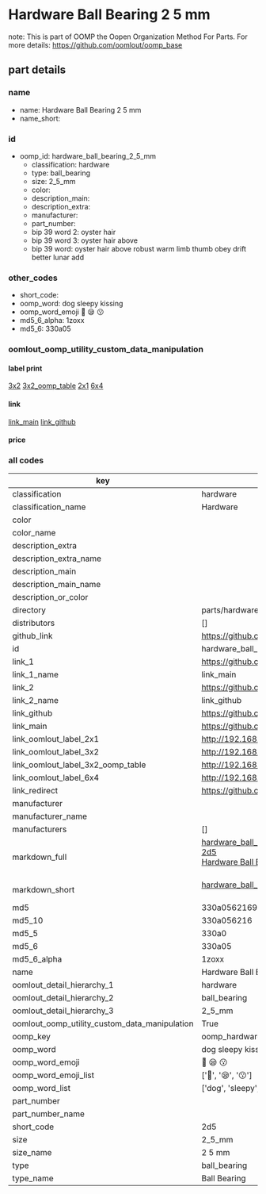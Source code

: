 # Hardware Ball Bearing 2 5 mm  

note: This is part of OOMP the Oopen Organization Method For Parts. For more details: https://github.com/oomlout/oomp_base

##  part details
  







### name
* name: Hardware Ball Bearing 2 5 mm
* name_short: 
### id
* oomp_id: hardware_ball_bearing_2_5_mm
  * classification: hardware
  * type: ball_bearing
  * size: 2_5_mm
  * color: 
  * description_main: 
  * description_extra: 
  * manufacturer: 
  * part_number: 
  * bip 39 word 2: oyster hair
  * bip 39 word 3: oyster hair above
  * bip 39 word: oyster hair above robust warm limb thumb obey drift better lunar add

### other_codes
* short_code: 
* oomp_word: dog sleepy kissing
* oomp_word_emoji :dog: :sleepy: :kissing:
* md5_6_alpha: 1zoxx
* md5_6: 330a05






### oomlout_oomp_utility_custom_data_manipulation
#### label print
[3x2](http://192.168.1.245:1112/?label=oomp%201zoxx)
[3x2_oomp_table](http://192.168.1.108:1112/?label=oomp%201zoxx)
[2x1](http://192.168.1.242:1112/?label=oomp%201zoxx)
[6x4](http://192.168.1.55:1112/?label=oomp%201zoxx)    

#### link

[link_main](https://github.com/oomlout/oomlout_oomp_version_1_messy/tree/main/parts/hardware_ball_bearing_2_5_mm) [link_github](https://github.com/oomlout/oomlout_oomp_version_1_messy/tree/main/parts/hardware_ball_bearing_2_5_mm)                             

#### price







### all codes 
| key | value |  
| --- | --- |  
| classification | hardware |  
| classification_name | Hardware |  
| color |  |  
| color_name |  |  
| description_extra |  |  
| description_extra_name |  |  
| description_main |  |  
| description_main_name |  |  
| description_or_color |   |  
| directory | parts/hardware_ball_bearing_2_5_mm |  
| distributors | [] |  
| github_link | https://github.com/oomlout/oomlout_oomp_part_src/tree/main/parts/hardware_ball_bearing_2_5_mm |  
| id | hardware_ball_bearing_2_5_mm |  
| link_1 | https://github.com/oomlout/oomlout_oomp_version_1_messy/tree/main/parts/hardware_ball_bearing_2_5_mm |  
| link_1_name | link_main |  
| link_2 | https://github.com/oomlout/oomlout_oomp_version_1_messy/tree/main/parts/hardware_ball_bearing_2_5_mm |  
| link_2_name | link_github |  
| link_github | https://github.com/oomlout/oomlout_oomp_version_1_messy/tree/main/parts/hardware_ball_bearing_2_5_mm |  
| link_main | https://github.com/oomlout/oomlout_oomp_version_1_messy/tree/main/parts/hardware_ball_bearing_2_5_mm |  
| link_oomlout_label_2x1 | http://192.168.1.242:1112/?label=oomp%201zoxx |  
| link_oomlout_label_3x2 | http://192.168.1.245:1112/?label=oomp%201zoxx |  
| link_oomlout_label_3x2_oomp_table | http://192.168.1.108:1112/?label=oomp%201zoxx |  
| link_oomlout_label_6x4 | http://192.168.1.55:1112/?label=oomp%201zoxx |  
| link_redirect | https://github.com/oomlout/oomlout_oomp_version_1_messy/tree/main/parts/hardware_ball_bearing_2_5_mm |  
| manufacturer |  |  
| manufacturer_name |  |  
| manufacturers | [] |  
| markdown_full | [hardware_ball_bearing_2_5_mm](none)<br>[2d5](none)<br>[Hardware Ball Bearing 2 5 Mm](none)<br><br> |  
| markdown_short | [hardware_ball_bearing_2_5_mm](none)<br><br> |  
| md5 | 330a05621697fc2e077b9bb4011a14f3 |  
| md5_10 | 330a056216 |  
| md5_5 | 330a0 |  
| md5_6 | 330a05 |  
| md5_6_alpha | 1zoxx |  
| name | Hardware Ball Bearing 2 5 mm |  
| oomlout_detail_hierarchy_1 | hardware |  
| oomlout_detail_hierarchy_2 | ball_bearing |  
| oomlout_detail_hierarchy_3 | 2_5_mm |  
| oomlout_oomp_utility_custom_data_manipulation | True |  
| oomp_key | oomp_hardware_ball_bearing_2_5_mm |  
| oomp_word | dog sleepy kissing |  
| oomp_word_emoji | :dog: :sleepy: :kissing: |  
| oomp_word_emoji_list | [':dog:', ':sleepy:', ':kissing:'] |  
| oomp_word_list | ['dog', 'sleepy', 'kissing'] |  
| part_number |  |  
| part_number_name |  |  
| short_code | 2d5 |  
| size | 2_5_mm |  
| size_name | 2 5 mm |  
| type | ball_bearing |  
| type_name | Ball Bearing |  
